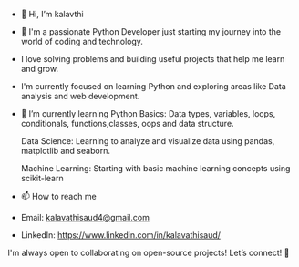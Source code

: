 - 👋 Hi, I’m kalavthi
- 👀 I'm a passionate Python Developer just starting my journey into the world of coding and technology.
-  I love solving problems and building useful projects that help me learn and grow. 
-  I'm currently focused on learning Python and exploring areas like Data analysis and web development.
- 🌱 I’m currently learning Python Basics: Data types, variables, loops, conditionals, functions,classes, oops and data structure.

   Data Science: Learning to analyze and visualize data using pandas, matplotlib and seaborn.

   Machine Learning: Starting with basic machine learning concepts using scikit-learn
- 📫 How to reach me
- Email: kalavathisaud4@gmail.com
-  LinkedIn: https://www.linkedin.com/in/kalavathisaud/ 

I'm always open to collaborating on open-source projects! Let’s connect! 🤝


